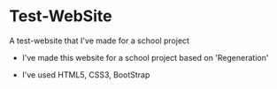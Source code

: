 # Test-WebSite
A test-website that I've made for a school project

- I've made this website for a school project based on 'Regeneration'

- I've used HTML5, CSS3, BootStrap
